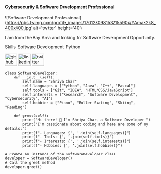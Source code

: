 #### Cybersecurity & Software Development Professional
![Software Development Professional](https://pbs.twimg.com/profile_images/1701280981532155904/YAmaK2k8_400x400.jpg' alt='twitter' height='40')

I am from the Bay Area and looking for Software Development Opportunity.

Skills: Software Development, Python


[<img src='https://cdn.jsdelivr.net/npm/simple-icons@3.0.1/icons/github.svg' alt='github' height='40'>](https://github.com/shriya8)  [<img src='https://cdn.jsdelivr.net/npm/simple-icons@3.0.1/icons/linkedin.svg' alt='linkedin' height='40'>](https://www.linkedin.com/in/shriya-char-cs/)  [<img src='https://pbs.twimg.com/profile_images/1701280981532155904/YAmaK2k8_400x400.jpg' alt='twitter' height='40'>](https://twitter.com/shriyac8)  

```
class SoftwareDeveloper:
    def __init__(self):
        self.name = "Shriya Char"
        self.languages = ["Python", "Java", "C++", "Pascal"]
        self.tools = ["Git", "IDEA", "HTML/CSS/JavaScript"]
        self.interests = ["Research", "Software Development", "Cybersecurity", "AI"]
        self.hobbies = ["Piano", "Roller Skating", "Skiing", "Reading"] 

    def greet(self):
        print("Hi there! 👋 I'm Shriya Char, a Software Developer.")
        print("I'm passionate about coding and here are some of my details:")
        print(f"- Languages: {', '.join(self.languages)}")
        print(f"- Tools: {', '.join(self.tools)}")
        print(f"- Interests: {', '.join(self.interests)}")
        print(f"- Hobbies: {', '.join(self.hobbies)}")

# Create an instance of the SoftwareDeveloper class
developer = SoftwareDeveloper()
# Call the greet method
developer.greet()
```
